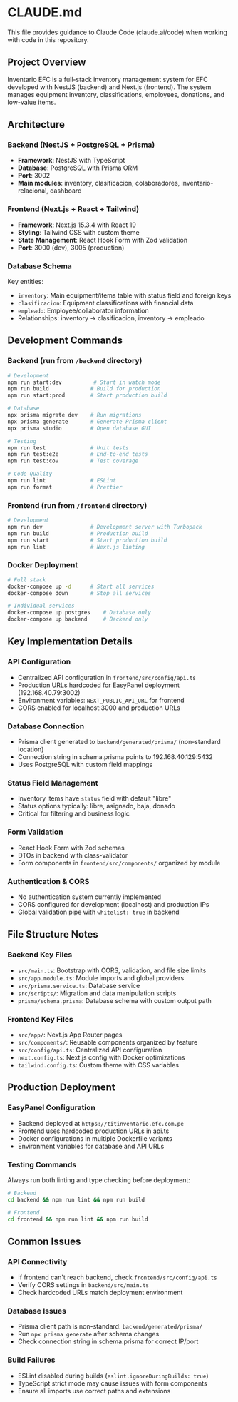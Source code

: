 # CLAUDE.md

This file provides guidance to Claude Code (claude.ai/code) when working with code in this repository.

## Project Overview

Inventario EFC is a full-stack inventory management system for EFC developed with NestJS (backend) and Next.js (frontend). The system manages equipment inventory, classifications, employees, donations, and low-value items.

## Architecture

### Backend (NestJS + PostgreSQL + Prisma)
- **Framework**: NestJS with TypeScript
- **Database**: PostgreSQL with Prisma ORM
- **Port**: 3002
- **Main modules**: inventory, clasificacion, colaboradores, inventario-relacional, dashboard

### Frontend (Next.js + React + Tailwind)
- **Framework**: Next.js 15.3.4 with React 19
- **Styling**: Tailwind CSS with custom theme
- **State Management**: React Hook Form with Zod validation
- **Port**: 3000 (dev), 3005 (production)

### Database Schema
Key entities:
- `inventory`: Main equipment/items table with status field and foreign keys
- `clasificacion`: Equipment classifications with financial data  
- `empleado`: Employee/collaborator information
- Relationships: inventory -> clasificacion, inventory -> empleado

## Development Commands

### Backend (run from `/backend` directory)
```bash
# Development
npm run start:dev          # Start in watch mode
npm run build             # Build for production
npm run start:prod        # Start production build

# Database
npx prisma migrate dev    # Run migrations
npx prisma generate       # Generate Prisma client
npx prisma studio         # Open database GUI

# Testing
npm run test              # Unit tests
npm run test:e2e          # End-to-end tests
npm run test:cov          # Test coverage

# Code Quality
npm run lint              # ESLint
npm run format            # Prettier
```

### Frontend (run from `/frontend` directory)
```bash
# Development  
npm run dev               # Development server with Turbopack
npm run build             # Production build
npm run start             # Start production build
npm run lint              # Next.js linting
```

### Docker Deployment
```bash
# Full stack
docker-compose up -d      # Start all services
docker-compose down       # Stop all services

# Individual services
docker-compose up postgres    # Database only
docker-compose up backend     # Backend only
```

## Key Implementation Details

### API Configuration
- Centralized API configuration in `frontend/src/config/api.ts`
- Production URLs hardcoded for EasyPanel deployment (192.168.40.79:3002)
- Environment variables: `NEXT_PUBLIC_API_URL` for frontend
- CORS enabled for localhost:3000 and production URLs

### Database Connection
- Prisma client generated to `backend/generated/prisma/` (non-standard location)
- Connection string in schema.prisma points to 192.168.40.129:5432
- Uses PostgreSQL with custom field mappings

### Status Field Management
- Inventory items have `status` field with default "libre"
- Status options typically: libre, asignado, baja, donado
- Critical for filtering and business logic

### Form Validation
- React Hook Form with Zod schemas
- DTOs in backend with class-validator
- Form components in `frontend/src/components/` organized by module

### Authentication & CORS
- No authentication system currently implemented
- CORS configured for development (localhost) and production IPs
- Global validation pipe with `whitelist: true` in backend

## File Structure Notes

### Backend Key Files
- `src/main.ts`: Bootstrap with CORS, validation, and file size limits
- `src/app.module.ts`: Module imports and global providers
- `src/prisma.service.ts`: Database service
- `src/scripts/`: Migration and data manipulation scripts
- `prisma/schema.prisma`: Database schema with custom output path

### Frontend Key Files
- `src/app/`: Next.js App Router pages
- `src/components/`: Reusable components organized by feature
- `src/config/api.ts`: Centralized API configuration
- `next.config.ts`: Next.js config with Docker optimizations
- `tailwind.config.ts`: Custom theme with CSS variables

## Production Deployment

### EasyPanel Configuration
- Backend deployed at `https://titinventario.efc.com.pe`
- Frontend uses hardcoded production URLs in api.ts
- Docker configurations in multiple Dockerfile variants
- Environment variables for database and API URLs

### Testing Commands
Always run both linting and type checking before deployment:
```bash
# Backend
cd backend && npm run lint && npm run build

# Frontend  
cd frontend && npm run lint && npm run build
```

## Common Issues

### API Connectivity
- If frontend can't reach backend, check `frontend/src/config/api.ts`
- Verify CORS settings in `backend/src/main.ts`
- Check hardcoded URLs match deployment environment

### Database Issues
- Prisma client path is non-standard: `backend/generated/prisma/`
- Run `npx prisma generate` after schema changes
- Check connection string in schema.prisma for correct IP/port

### Build Failures
- ESLint disabled during builds (`eslint.ignoreDuringBuilds: true`)
- TypeScript strict mode may cause issues with form components
- Ensure all imports use correct paths and extensions